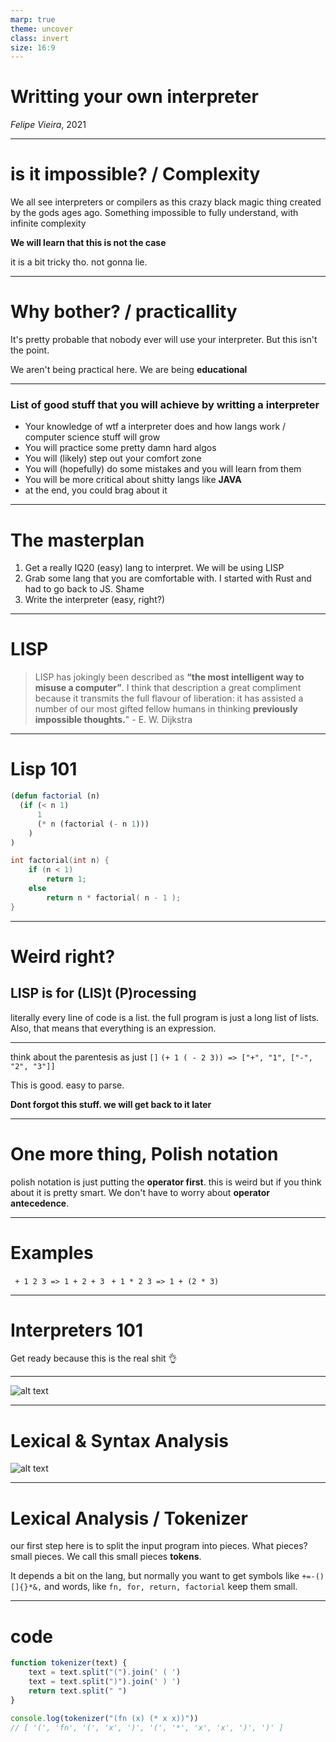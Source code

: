 ```yaml
---
marp: true
theme: uncover
class: invert
size: 16:9
---
```


# Writting your own interpreter
*Felipe Vieira*, 2021

---

# is it impossible? / Complexity
We all see interpreters or compilers as this crazy black magic thing created by the gods ages ago. Something impossible to fully understand, with infinite complexity

**We will learn that this is not the case**

it is a bit tricky tho. not gonna lie.

---

# Why bother? / practicallity
It's pretty probable that nobody ever will use your interpreter. But this isn't the point.

We aren't being practical here. We are being **educational**

---
### List of good stuff that you will achieve by writting a interpreter
- Your knowledge of wtf a interpreter does and how langs work / computer science stuff will grow
- You will practice some pretty damn hard algos
- You will (likely) step out your comfort zone
- You will (hopefully) do some mistakes and you will learn from them
- You will be more critical about shitty langs like **JAVA**
- at the end, you could brag about it

---
# The masterplan
1. Get a really IQ20 (easy) lang to interpret. We will be using LISP
2. Grab some lang that you are comfortable with. I started with Rust and had to go back to JS. Shame
3. Write the interpreter (easy, right?)

---
# LISP
> LISP has jokingly been described as **“the most intelligent way to misuse a computer”**. I think that description a great compliment because it transmits the full flavour of liberation: it has assisted a number of our most gifted fellow humans in thinking **previously impossible thoughts.**" - E. W. Dijkstra
---
# Lisp 101
```lisp
(defun factorial (n)
  (if (< n 1)              
      1                           
      (* n (factorial (- n 1)))
    )
) 
```
```c
int factorial(int n) {
    if (n < 1)
        return 1;
    else
        return n * factorial( n - 1 );
}
```
---
# Weird right?
## LISP is for (LIS)t (P)rocessing
literally every line of code is a list. the full program is just a long list of lists. Also, that means that everything is an expression.

---

think about the parentesis as just `[]`
`(+ 1 ( - 2 3)) => ["+", "1", ["-", "2", "3"]]`

This is good. easy to parse.

**Dont forgot this stuff. we will get back to it later**

--- 
# One more thing, Polish notation
polish notation is just putting the **operator first**. this is weird but if you think about it is pretty smart. We don't have to worry about **operator antecedence**.

---

# Examples
` + 1 2 3 => 1 + 2 + 3`
` + 1 * 2 3 => 1 + (2 * 3)`

---

# Interpreters 101
Get ready because this is the real shit 👌

---
![alt text](./img/compiler.png)

---
# Lexical & Syntax Analysis
![alt text](./img/interpreter.png)

---
# Lexical Analysis / Tokenizer
our first step here is to split the input program into pieces. What pieces? small pieces. We call this small pieces **tokens**.

It depends a bit on the lang, but normally you want to get symbols like `+=-()[]{}*&,` and words, like `fn, for, return, factorial` keep them small.

---
# code
```js
function tokenizer(text) {
    text = text.split("(").join(' ( ')
    text = text.split(")").join(' ) ')
    return text.split(" ")
}

console.log(tokenizer("(fn (x) (* x x))"))
// [ '(', 'fn', '(', 'x', ')', '(', '*', 'x', 'x', ')', ')' ]
```